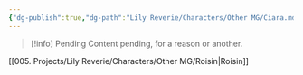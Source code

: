 ```yaml
---
{"dg-publish":true,"dg-path":"Lily Reverie/Characters/Other MG/Ciara.md","permalink":"/lily-reverie/characters/other-mg/ciara/","created":"2024-01-20T04:34:01.024-03:00","updated":"2024-01-20T04:46:08.981-03:00"}
---
```



>[!info] Pending
>Content pending, for a reason or another.

[[005. Projects/Lily Reverie/Characters/Other MG/Roisin\|Roisin]]